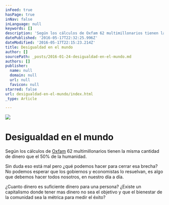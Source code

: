 ```yaml
---
inFeed: true
hasPage: true
inNav: false
inLanguage: null
keywords: []
description: 'Según los cálculos de Oxfam 62 multimillonarios tienen la misma cantidad de dinero que el 50% de la humanidad. '
datePublished: '2016-05-17T22:32:25.996Z'
dateModified: '2016-05-17T22:15:23.214Z'
title: Desigualdad en el mundo
author: []
sourcePath: _posts/2016-01-24-desigualdad-en-el-mundo.md
authors: []
publisher:
  name: null
  domain: null
  url: null
  favicon: null
starred: false
url: desigualdad-en-el-mundo/index.html
_type: Article

---
```

![](https://the-grid-user-content.s3-us-west-2.amazonaws.com/cf91986a-92eb-47ea-82b5-239e2710d3d2.jpg)

# Desigualdad en el mundo

Según los cálculos de [Oxfam][0] 62 multimillonarios tienen la misma cantidad de dinero que el 50% de la humanidad. 

Sin duda eso está mal pero ¿qué podemos hacer para cerrar esa brecha? No podemos esperar que los gobiernos y economistas lo resuelvan, es algo que debemos hacer todos nosotros, en nuestro día a día.

¿Cuanto dinero es suficiente dinero para una persona? ¿Existe un capitalismo donde tener mas dinero no sea el objetivo y que el bienestar de la comunidad sea la métrica para medir el éxito?

[0]: https://www.oxfam.org/en/pressroom/pressreleases/2016-01-18/62-people-own-same-half-world-reveals-oxfam-davos-report